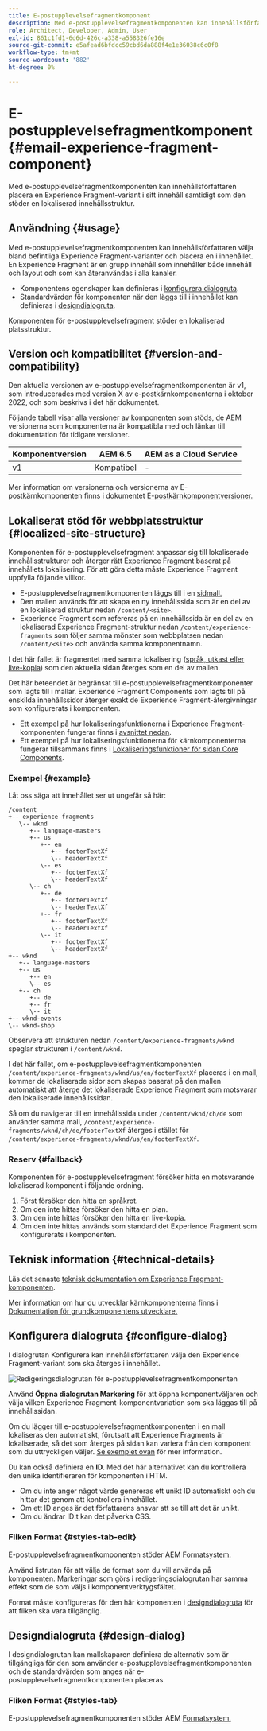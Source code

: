```yaml
---
title: E-postupplevelsefragmentkomponent
description: Med e-postupplevelsefragmentkomponenten kan innehållsförfattaren placera en Experience Fragment-variant i sitt innehåll samtidigt som den stöder en lokaliserad innehållsstruktur.
role: Architect, Developer, Admin, User
exl-id: 861c1fd1-6d6d-426c-a338-a558326fe16e
source-git-commit: e5afead6bfdcc59cbd6da888f4e1e36038c6c0f8
workflow-type: tm+mt
source-wordcount: '882'
ht-degree: 0%

---
```



# E-postupplevelsefragmentkomponent {#email-experience-fragment-component}

Med e-postupplevelsefragmentkomponenten kan innehållsförfattaren placera en Experience Fragment-variant i sitt innehåll samtidigt som den stöder en lokaliserad innehållsstruktur.

## Användning {#usage}

Med e-postupplevelsefragmentkomponenten kan innehållsförfattaren välja bland befintliga Experience Fragment-varianter och placera en i innehållet. En Experience Fragment är en grupp innehåll som innehåller både innehåll och layout och som kan återanvändas i alla kanaler.

* Komponentens egenskaper kan definieras i [konfigurera dialogruta](#configure-dialog).
* Standardvärden för komponenten när den läggs till i innehållet kan definieras i [designdialogruta](#design-dialog).

Komponenten för e-postupplevelsefragment stöder en lokaliserad platsstruktur.

## Version och kompatibilitet {#version-and-compatibility}

Den aktuella versionen av e-postupplevelsefragmentkomponenten är v1, som introducerades med version X av e-postkärnkomponenterna i oktober 2022, och som beskrivs i det här dokumentet.

Följande tabell visar alla versioner av komponenten som stöds, de AEM versionerna som komponenterna är kompatibla med och länkar till dokumentation för tidigare versioner.

| Komponentversion | AEM 6.5 | AEM as a Cloud Service |
|---|---|---|
| v1 | Kompatibel | - |

Mer information om versionerna och versionerna av E-postkärnkomponenten finns i dokumentet [E-postkärnkomponentversioner.](/help/email/versions.md)

## Lokaliserat stöd för webbplatsstruktur {#localized-site-structure}

Komponenten för e-postupplevelsefragment anpassar sig till lokaliserade innehållsstrukturer och återger rätt Experience Fragment baserat på innehållets lokalisering. För att göra detta måste Experience Fragment uppfylla följande villkor.

* E-postupplevelsefragmentkomponenten läggs till i en [sidmall.](https://experienceleague.adobe.com/docs/experience-manager-cloud-service/content/sites/authoring/features/templates.html)
* Den mallen används för att skapa en ny innehållssida som är en del av en lokaliserad struktur nedan `/content/<site>`.
* Experience Fragment som refereras på en innehållssida är en del av en lokaliserad Experience Fragment-struktur nedan `/content/experience-fragments` som följer samma mönster som webbplatsen nedan `/content/<site>` och använda samma komponentnamn.

I det här fallet är fragmentet med samma lokalisering ([språk, utkast eller live-kopia](https://experienceleague.adobe.com/docs/experience-manager-cloud-service/content/sites/administering/reusing-content/msm-and-translation.html)) som den aktuella sidan återges som en del av mallen.

Det här beteendet är begränsat till e-postupplevelsefragmentkomponenter som lagts till i mallar. Experience Fragment Components som lagts till på enskilda innehållssidor återger exakt de Experience Fragment-återgivningar som konfigurerats i komponenten.

* Ett exempel på hur lokaliseringsfunktionerna i Experience Fragment-komponenten fungerar finns i [avsnittet nedan](#example).
* Ett exempel på hur lokaliseringsfunktionerna för kärnkomponenterna fungerar tillsammans finns i [Lokaliseringsfunktioner för sidan Core Components](/help/get-started/localization.md).

### Exempel {#example}

Låt oss säga att innehållet ser ut ungefär så här:

```
/content
+-- experience-fragments
   \-- wknd
      +-- language-masters
      +-- us
         +-- en
            +-- footerTextXf
            \-- headerTextXf
         \-- es
            +-- footerTextXf
            \-- headerTextXf
      \-- ch
         +-- de
            +-- footerTextXf
            \-- headerTextXf
         +-- fr
            +-- footerTextXf
            \-- headerTextXf
         \-- it
            +-- footerTextXf
            \-- headerTextXf
+-- wknd
   +-- language-masters
   +-- us
      +-- en
      \-- es
   +-- ch
      +-- de
      +-- fr
      \-- it
+-- wknd-events
\-- wknd-shop
```

Observera att strukturen nedan `/content/experience-fragments/wknd` speglar strukturen i `/content/wknd`.

I det här fallet, om e-postupplevelsefragmentkomponenten `/content/experience-fragments/wknd/us/en/footerTextXf` placeras i en mall, kommer de lokaliserade sidor som skapas baserat på den mallen automatiskt att återge det lokaliserade Experience Fragment som motsvarar den lokaliserade innehållssidan.

Så om du navigerar till en innehållssida under `/content/wknd/ch/de` som använder samma mall, `/content/experience-fragments/wknd/ch/de/footerTextXf` återges i stället för `/content/experience-fragments/wknd/us/en/footerTextXf`.

### Reserv {#fallback}

Komponenten för e-postupplevelsefragment försöker hitta en motsvarande lokaliserad komponent i följande ordning.

1. Först försöker den hitta en språkrot.
1. Om den inte hittas försöker den hitta en plan.
1. Om den inte hittas försöker den hitta en live-kopia.
1. Om den inte hittas används som standard det Experience Fragment som konfigurerats i komponenten.

## Teknisk information {#technical-details}

Läs det senaste [teknisk dokumentation om Experience Fragment-komponenten](https://www.adobe.com/go/aem_cmp_xf_v1).

Mer information om hur du utvecklar kärnkomponenterna finns i [Dokumentation för grundkomponentens utvecklare.](/help/developing/overview.md)

## Konfigurera dialogruta {#configure-dialog}

I dialogrutan Konfigurera kan innehållsförfattaren välja den Experience Fragment-variant som ska återges i innehållet.

![Redigeringsdialogrutan för e-postupplevelsefragmentkomponenten](/help/email/assets/email-experience-fragment-edit.png)

Använd **Öppna dialogrutan Markering** för att öppna komponentväljaren och välja vilken Experience Fragment-komponentvariation som ska läggas till på innehållssidan.

Om du lägger till e-postupplevelsefragmentkomponenten i en mall lokaliseras den automatiskt, förutsatt att Experience Fragments är lokaliserade, så det som återges på sidan kan variera från den komponent som du uttryckligen väljer. [Se exemplet ovan](#example) för mer information.

Du kan också definiera en **ID**. Med det här alternativet kan du kontrollera den unika identifieraren för komponenten i HTM.

* Om du inte anger något värde genereras ett unikt ID automatiskt och du hittar det genom att kontrollera innehållet.
* Om ett ID anges är det författarens ansvar att se till att det är unikt.
* Om du ändrar ID:t kan det påverka CSS.

### Fliken Format {#styles-tab-edit}

E-postupplevelsefragmentkomponenten stöder AEM [Formatsystem.](/help/get-started/authoring.md#component-styling)

Använd listrutan för att välja de format som du vill använda på komponenten. Markeringar som görs i redigeringsdialogrutan har samma effekt som de som väljs i komponentverktygsfältet.

Format måste konfigureras för den här komponenten i [designdialogruta](#design-dialog) för att fliken ska vara tillgänglig.

## Designdialogruta {#design-dialog}

I designdialogrutan kan mallskaparen definiera de alternativ som är tillgängliga för den som använder e-postupplevelsefragmentkomponenten och de standardvärden som anges när e-postupplevelsefragmentkomponenten placeras.

### Fliken Format {#styles-tab}

E-postupplevelsefragmentkomponenten stöder AEM [Formatsystem.](/help/get-started/authoring.md#component-styling)
